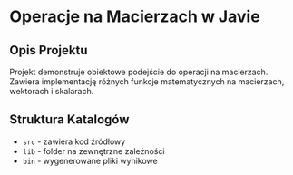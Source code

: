 # Operacje na Macierzach w Javie

## Opis Projektu

Projekt demonstruje obiektowe podejście do operacji na macierzach. Zawiera implementację różnych funkcje matematycznych na macierzach, wektorach i skalarach.

## Struktura Katalogów

- `src` - zawiera kod źródłowy
- `lib` - folder na zewnętrzne zależności
- `bin` - wygenerowane pliki wynikowe

